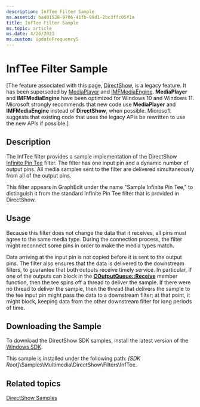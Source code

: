 ```yaml
---
description: InfTee Filter Sample
ms.assetid: ba401528-9706-41fb-99d1-2bc3ffc05f1a
title: InfTee Filter Sample
ms.topic: article
ms.date: 4/26/2023
ms.custom: UpdateFrequency5
---
```


# InfTee Filter Sample

\[The feature associated with this page, [DirectShow](/windows/win32/directshow/directshow), is a legacy feature. It has been superseded by [MediaPlayer](/uwp/api/Windows.Media.Playback.MediaPlayer) and [IMFMediaEngine](/windows/win32/api/mfmediaengine/nn-mfmediaengine-imfmediaengine). **MediaPlayer** and **IMFMediaEngine** have been optimized for Windows 10 and Windows 11. Microsoft strongly recommends that new code use **MediaPlayer** and **IMFMediaEngine** instead of **DirectShow**, when possible. Microsoft suggests that existing code that uses the legacy APIs be rewritten to use the new APIs if possible.\]

## Description

The InfTee filter provides a sample implementation of the DirectShow [Infinite Pin Tee](infinite-pin-tee-filter.md) filter. The filter has one input pin and a dynamic number of output pins. All media samples sent to the filter are delivered simultaneously from all of the output pins.

This filter appears in GraphEdit under the name "Sample Infinite Pin Tee," to distinguish it from the standard Infinite Pin Tee filter that is provided in DirectShow.

## Usage

Because this filter does not change the data that it receives, all pins must agree to the same media type. During the connection process, the filter might reconnect some pins in order to make the media types match.

Data arriving at the input pin is not copied before it is sent to the output pins. The filter also ensures that the data is delivered to the downstream filters, to guarantee that both outputs receive timely service. In particular, if one of the outputs can block in the [**COutputQueue::Receive**](coutputqueue-receive.md) member function, then the tee spins off a thread to deliver the sample. If there were no thread to deliver the sample, then the thread that delivers the sample to the tee input pin might pass the data to a downstream filter; at that point, it might block, keeping data from the other downstream filter for long periods of time.

## Downloading the Sample

To download the DirectShow SDK samples, install the latest version of the [Windows SDK](https://msdn.microsoft.com/windowsvista/bb980924.aspx).

This sample is installed under the following path: *\[SDK Root\]*\\Samples\\Multimedia\\DirectShow\\Filters\\InfTee.

## Related topics

<dl> <dt>

[DirectShow Samples](directshow-samples.md)
</dt> </dl>

 

 



